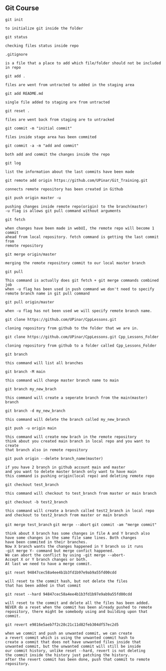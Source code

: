 Git Course
-----------

`git init `

	to initialize git inside the folder 

`git status`

	checking files status inside repo

`.gitignore `

	is a file that a place to add which file/folder should not be included in repo

`git add .`

	files are went from untracted to added in the staging area

`git add README.md`

	single file added to staging are from untracted

`git reset .`

	files are went back from staging are to untracked

`git commit -m "initial commit"`

	files inside stage area has been commited

`git commit -a -m "add and commit"`

	both add and commit the changes inside the repo

`git log `

	list the information about the last commits have been made

`git remote add origin https://github.com/UPinar/Git_Training.git`

	connects remote repository has been created in Github

`git push origin master -u`

	pushing changes inside remote repo(origin) to the branch(master)
	-u flag is allows git pull command without arguments

`git fetch`

	when changes have been made in webUI, the remote repo will become 1 commit 
 	ahead from local repository. fetch command is getting the last commit from 
  	remote repository

`git merge origin/master`

 	merging the remote repository commit to our local master branch 

`git pull`

 	This command is actually does git fetch + git merge commands combined job
  	when -u flag has been used in push command we don't need to specify 
   	remote branch name in git pull command

`git pull origin/master`

 	when -u flag has not been used we will specify remote branch name.
	
`git clone https://github.com/UPinar/CppLessons.git`

	cloning repository from github to the folder that we are in.

`git clone https://github.com/UPinar/CppLessons.git Cpp_Lessons_Folder`

	cloning repository from github to a folder called Cpp_Lessons_Folder

`git branch`

	this command will list all branches 

`git branch -M main`

	this command will change master branch name to main

`git branch my_new_brach`

	this command will create a seperate branch from the main(master) branch 

`git branch -d my_new_branch`

	this command will delete the branch called my_new_branch

`git push -u origin main`

	this command will create new brach in the remote repository 
	think about you created main branch in local repo and you want to create 
	that branch also in remote repository

`git push origin --delete branch_name(master)`

	if you have 2 branch in github account main and master
	and you want to delete master branch only want to have main
	this command is pushing origin(local repo) and deleting remote repo

`git checkout test_branch`

	this command will checkout to test_branch from master or main branch 

`git checkout -b test2_branch`

	this command will create a branch called test2_branch in local repo
	and checkout to test2_branch from master or main branch 

`git merge test_branch`
`git merge --abort`
`git commit -am "merge commit"`

	think about X branch has some changes in file A and Y branch also 
	have some changes in the same file same lines. Both changes 
	have been commited in their branches. 
	Now X branch wants the changes happened in Y branch so it runs
	-git merge Y- command but merge confict happened.
	We can abort the conflict by using -git merge --abort-
	Accept X or Y branch changes or both. 
	At last we need to have a merge commit.

`git reset 94847cec58a4ee4b1b3fd1b97e9ab9a55fd00cdd`
	
	will reset to the commit hash, but not delete the files
	that has been added in that commit
	
`git reset --hard 94847cec58a4ee4b1b3fd1b97e9ab9a55fd00cdd`

	will reset to the commit and delete all the files has been added.
	NEVER do a reset when the commit has been already pushed to remote
	repository, there might be somebody using and building upon that commit.

`git revert e9816e5aeb7f2c28c21c11d82feb304df57ec2d5`

	when we commit and push an unwanted commit, we can create 
	a revert commit which is using the unwanted commit hash to
	create a commit that does not have unwanted files inside that 
	unwanted commit, but the unwanted commit will still be inside
	our commit history, unlike reset --hard, revert is not deleting
	the commit inside the history just patching the history.
	after the revert commit has been done, push that commit to remote 
	repository.
